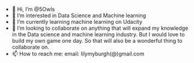 - 👋 Hi, I’m @5Owls
- 👀 I’m interested in Data Science and Machine learning
- 🌱 I’m currently learning machine learning on Udacity
- 💞️ I’m looking to collaborate on anything that will expand my knowledge in the 
Data science and machine learning industry. But I would love to build my own game one day. 
So that will also be a wonderful thing to collaborate on.
- 📫 How to reach me: email: lilymyburgh(@)gmail.com

<!---
5Owls/5Owls is a ✨ special ✨ repository because its `README.md` (this file) appears on your GitHub profile.
You can click the Preview link to take a look at your changes.
--->
